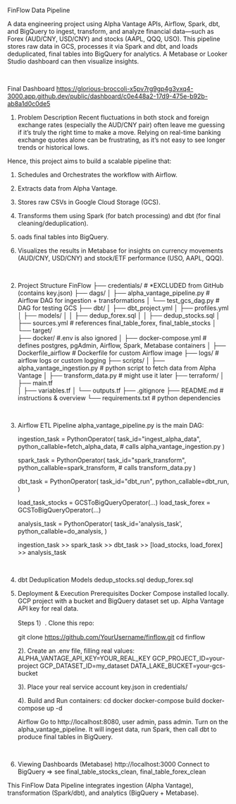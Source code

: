 FinFlow Data Pipeline

A data engineering project using Alpha Vantage APIs, Airflow, Spark, dbt, and BigQuery to ingest, transform, and analyze financial data—such as Forex (AUD/CNY, USD/CNY) and stocks (AAPL, QQQ, USO). This pipeline stores raw data in GCS, processes it via Spark and dbt, and loads deduplicated, final tables into BigQuery for analytics. A Metabase or Looker Studio dashboard can then visualize insights.

<br/>

Final Dashboard
https://glorious-broccoli-x5pv7rg9gp4g3vxq4-3000.app.github.dev/public/dashboard/c0e448a2-17d9-475e-b92b-ab8a1d0c0de5

1. Problem Description
Recent fluctuations in both stock and foreign exchange rates (especially the AUD/CNY pair) often leave me guessing if it’s truly the right time to make a move. Relying on real-time banking exchange quotes alone can be frustrating, as it’s not easy to see longer trends or historical lows.

Hence, this project aims to build a scalable pipeline that: 

1) Schedules and Orchestrates the workflow with Airflow.

2) Extracts data from Alpha Vantage.

3) Stores raw CSVs in Google Cloud Storage (GCS).

4) Transforms them using Spark (for batch processing) and dbt (for final cleaning/deduplication).

5) oads final tables into BigQuery.

6) Visualizes the results in Metabase for insights on currency movements (AUD/CNY, USD/CNY) and stock/ETF performance (USO, AAPL, QQQ).

<br/>

2. Project Structure
FinFlow
├── credentials/         # *EXCLUDED from GitHub (contains key.json)
├── dags/
│   ├── alpha_vantage_pipeline.py  # Airflow DAG for ingestion + transformations
│   └── test_gcs_dag.py            # DAG for testing GCS
├── dbt/
│   ├── dbt_project.yml
│   ├── profiles.yml               
│   ├── models/
│   │   ├── dedup_forex.sql
│   │   ├── dedup_stocks.sql
│   ├── sources.yml                # references final_table_forex, final_table_stocks
│   └── target/                    
├── docker/                        #.env is also ignored
│   ├── docker-compose.yml         # defines postgres, pgAdmin, Airflow, Spark, Metabase containers
│   ├── Dockerfile_airflow         # Dockerfile for custom Airflow image
├── logs/                          # airflow logs or custom logging
├── scripts/
│   ├── alpha_vantage_ingestion.py # python script to fetch data from Alpha Vantage
│   ├── transform_data.py          # might use it later
├── terraform/
│   ├── main.tf                    
│   ├── variables.tf
│   └── outputs.tf
├── .gitignore
├── README.md                      # instructions & overview
└── requirements.txt               # python dependencies

<br/>

3. Airflow ETL Pipeline
alpha_vantage_pipeline.py is the main DAG:

    ingestion_task = PythonOperator(
        task_id="ingest_alpha_data",
        python_callable=fetch_alpha_data,  # calls alpha_vantage_ingestion.py
    )

    spark_task = PythonOperator(
        task_id="spark_transform",
        python_callable=spark_transform,   # calls transform_data.py
    )

    dbt_task = PythonOperator(
        task_id="dbt_run",
        python_callable=dbt_run,
    )
    
    load_task_stocks = GCSToBigQueryOperator(...)
    load_task_forex  = GCSToBigQueryOperator(...)

    analysis_task = PythonOperator(
    task_id='analysis_task',
    python_callable=do_analysis,
    )

    ingestion_task >> spark_task >> dbt_task >> [load_stocks, load_forex] >> analysis_task

<br/>

4. dbt Deduplication Models
    dedup_stocks.sql
    dedup_forex.sql

5. Deployment & Execution
    Prerequisites
    Docker Compose installed locally.
    GCP project with a bucket and BigQuery dataset set up.
    Alpha Vantage API key for real data.

    Steps
    1）. Clone this repo:

    git clone https://github.com/YourUsername/finflow.git
    cd finflow

    2). Create an .env file, filling real values:
        ALPHA_VANTAGE_API_KEY=YOUR_REAL_KEY
        GCP_PROJECT_ID=your-project
        GCP_DATASET_ID=my_dataset
        DATA_LAKE_BUCKET=your-gcs-bucket

    3). Place your real service account key.json in credentials/

    4). Build and Run containers:
        cd docker
        docker-compose build
        docker-compose up -d

    Airflow
    Go to http://localhost:8080, user admin, pass admin.
    Turn on the alpha_vantage_pipeline.
    It will ingest data, run Spark, then call dbt to produce final tables in BigQuery.

<br/>

6. Viewing Dashboards (Metabase)
    http://localhost:3000
    Connect to BigQuery => see final_table_stocks_clean, final_table_forex_clean

This FinFlow Data Pipeline integrates ingestion (Alpha Vantage), transformation (Spark/dbt), and analytics (BigQuery + Metabase).




